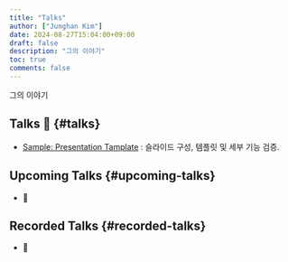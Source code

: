 ```yaml
---
title: "Talks"
author: ["Junghan Kim"]
date: 2024-08-27T15:04:00+09:00
draft: false
description: "그의 이야기"
toc: true
comments: false
---
```


<p class="hx-mb-12 hx-text-center hx-text-lg hx-text-gray-500 dark:hx-text-gray-400">
그의 이야기
</p>

<!--more-->


## Talks 🎤 {#talks}

-   [Sample: Presentation Tamplate](./sample/index.html) : 슬라이드 구성, 템플릿 및 세부 기능 검증.


## Upcoming Talks {#upcoming-talks}

-   🚧


## Recorded Talks {#recorded-talks}

-   🚧
